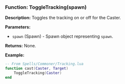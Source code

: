 ### Function: ToggleTracking(spawn)

**Description:**
Toggles the tracking on or off for the Caster.

**Parameters:**
- `spawn` (Spawn) - Spawn object representing `spawn`.

**Returns:** None.

**Example:**

```lua
-- From Spells/Commoner/Tracking.lua
function cast(Caster, Target)
    ToggleTracking(Caster)
end
```
